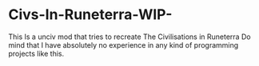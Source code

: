 # Civs-In-Runeterra-WIP-
This Is a unciv mod that tries to recreate The Civilisations in Runeterra 
Do mind that I have absolutely no experience in any kind of programming projects like this.
